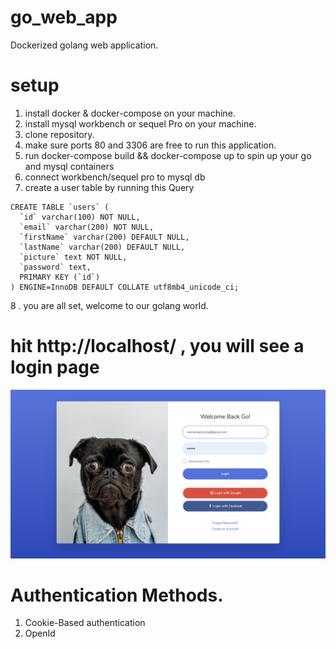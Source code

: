 # go_web_app
Dockerized golang web application.

# setup
1. install docker & docker-compose on your machine.
2. install mysql workbench or sequel Pro on your machine.
3. clone repository.
4. make sure ports 80 and 3306 are free to run this application.
5. run docker-compose  build && docker-compose up to spin up your go and mysql containers
6. connect workbench/sequel pro to mysql db
7. create a user table by running this Query 
```
CREATE TABLE `users` (
  `id` varchar(100) NOT NULL,
  `email` varchar(200) NOT NULL,
  `firstName` varchar(200) DEFAULT NULL,
  `lastName` varchar(200) DEFAULT NULL,
  `picture` text NOT NULL,
  `password` text,
  PRIMARY KEY (`id`)
) ENGINE=InnoDB DEFAULT COLLATE utf8mb4_unicode_ci;
```
8 . you are all set, welcome to our golang world.

# hit http://localhost/ , you will see a login page
![Alt text](ex-images/login_page.png?raw=true "Title")

# Authentication Methods.
1. Cookie-Based authentication
2. OpenId


